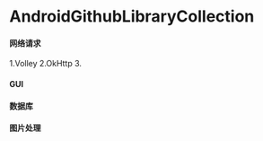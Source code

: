 # AndroidGithubLibraryCollection
#### 网络请求
  
  1.Volley
  2.OkHttp
  3.
  
#### GUI
#### 数据库
#### 图片处理
#### 
